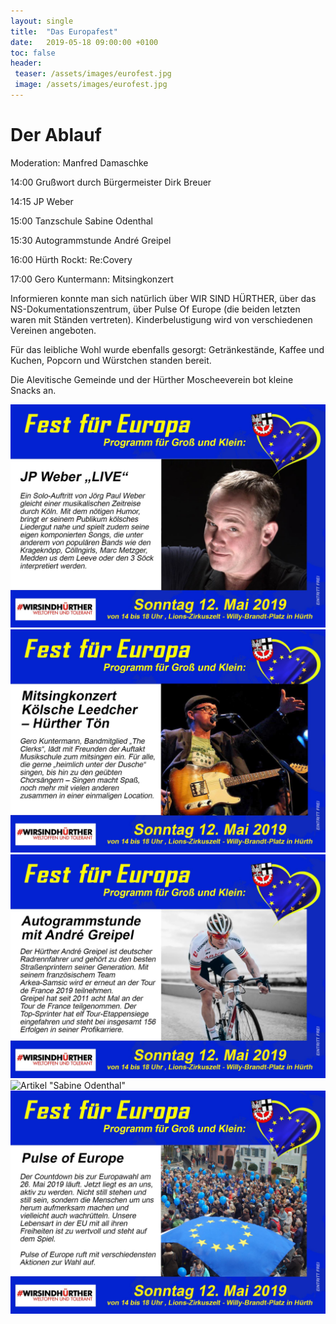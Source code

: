 ```yaml
---
layout: single
title:  "Das Europafest"
date:   2019-05-18 09:00:00 +0100
toc: false
header:
 teaser: /assets/images/eurofest.jpg
 image: /assets/images/eurofest.jpg
---
```


# Der Ablauf

Moderation: Manfred Damaschke

14:00 Grußwort durch Bürgermeister Dirk Breuer

14:15 JP Weber

15:00 Tanzschule Sabine Odenthal

15:30 Autogrammstunde André Greipel

16:00 Hürth Rockt: Re:Covery

17:00 Gero Kuntermann: Mitsingkonzert

Informieren konnte man sich natürlich über WIR SIND HÜRTHER, über das NS-Dokumentationszentrum, über Pulse Of Europe (die beiden letzten waren mit Ständen vertreten).
Kinderbelustigung wird von verschiedenen Vereinen angeboten.

Für das leibliche Wohl wurde ebenfalls gesorgt: Getränkestände, Kaffee und Kuchen, Popcorn und Würstchen standen bereit.

Die Alevitische Gemeinde und der Hürther Moscheeverein bot kleine Snacks an.



![Artikel "JP Weber"](/assets/images/2019-05-07-fest5.jpg)
![Artikel "Gero Kuntermann"](/assets/images/2019-05-07-fest1.jpg)
![Artikel "André Greipel"](/assets/images/2019-05-07-fest2.jpg)
![Artikel "Sabine Odenthal"](/assets/images/2019-05-07-fest3.jpg)
![Artikel "Pulse of Europe"](/assets/images/2019-05-07-fest4.jpg)
